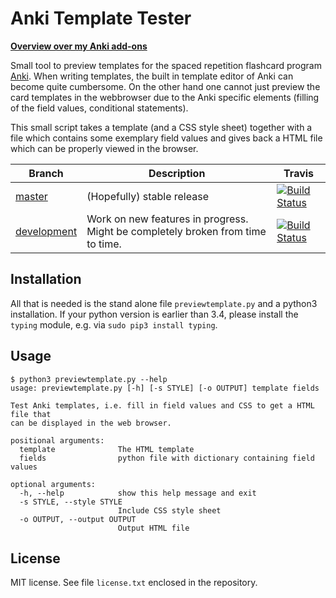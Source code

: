 # Anki Template Tester

**[Overview over my Anki add-ons](http://www.lieret.net/opensource/#anki)**

Small tool to preview templates for the spaced repetition flashcard program [Anki](https://apps.ankiweb.net/).
When writing templates, the built in template editor of Anki can become quite cumbersome. On the other hand one cannot just preview the card templates in the webbrowser due to the Anki specific elements (filling of the field values, conditional statements).

This small script takes a template (and a CSS style sheet) together with a file which contains some exemplary field values and gives back a HTML file which can be properly viewed in the browser.


| Branch | Description | Travis |
| -------| ----------- | ------ | 
| [master](https://github.com/klieret/anki-template-tester/tree/master) | (Hopefully) stable release | [![Build Status](https://travis-ci.org/klieret/anki-template-tester.svg?branch=master)](https://travis-ci.org/klieret/anki-template-tester) | 
| [development](https://github.com/klieret/anki-template-tester/tree/development)| Work on new features in progress. Might be completely broken from time to time. | [![Build Status](https://travis-ci.org/klieret/anki-template-tester.svg?branch=development)](https://travis-ci.org/klieret/anki-template-tester) | 


## Installation

All that is needed is the stand alone file ```previewtemplate.py``` and a python3 installation. If your python version is earlier than 3.4, please install the ```typing``` module, e.g. via ```sudo pip3 install typing```. 

## Usage

```
$ python3 previewtemplate.py --help
usage: previewtemplate.py [-h] [-s STYLE] [-o OUTPUT] template fields

Test Anki templates, i.e. fill in field values and CSS to get a HTML file that
can be displayed in the web browser.

positional arguments:
  template              The HTML template
  fields                python file with dictionary containing field values

optional arguments:
  -h, --help            show this help message and exit
  -s STYLE, --style STYLE
                        Include CSS style sheet
  -o OUTPUT, --output OUTPUT
                        Output HTML file

```

## License

MIT license. See file ```license.txt``` enclosed in the repository.
